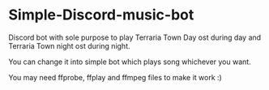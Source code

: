# Simple-Discord-music-bot

Discord bot with sole purpose to play Terraria Town Day ost during day and Terraria Town night ost during night.

You can change it into simple bot which plays song whichever you want.

You may need ffprobe, ffplay and ffmpeg files to make it work :)
